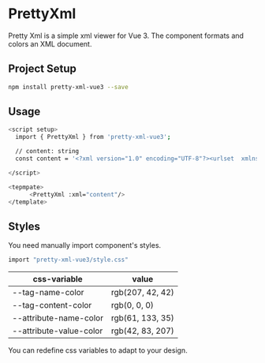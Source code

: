 # PrettyXml

Pretty Xml is a simple xml viewer for Vue 3. The component formats and colors an XML document.

## Project Setup

```sh
npm install pretty-xml-vue3 --save
```
## Usage

```sh
<script setup>
  import { PrettyXml } from 'pretty-xml-vue3';

  // content: string
  const content = '<?xml version="1.0" encoding="UTF-8"?><urlset  xmlns="http://www.sitemaps.org/schemas/sitemap/0.9"  xmlns:xsi="http://www.w3.org/2001/XMLSchema-instance"  xsi:schemaLocation="http://www.sitemaps.org/schemas/sitemap/0.9 http://www.sitemaps.org/schemas/sitemap/0.9/sitemap.xsd">  <url>    <loc>https://example.com/news/651</loc>    <lastmod>2022-08-04T15:46:40.285Z</lastmod>  </url> <url>    <loc>https://example.com/news/650</loc>    <lastmod>2022-08-04T15:46:40.285Z</lastmod>  </url>  <url>    <loc>https://example.com/news/649</loc>    <lastmod>2022-08-04T15:46:40.285Z</lastmod>  </url></urlset>'

</script>
```

```sh
<tepmpate>
      <PrettyXml :xml="content"/>
</template>
```
## Styles
You need manually import component's styles.
```sh
import "pretty-xml-vue3/style.css"
```

| css-variable            | value            |
|-------------------------|------------------|
| --tag-name-color        | rgb(207, 42, 42) |
| --tag-content-color     | rgb(0, 0, 0)     |
| --attribute-name-color  | rgb(61, 133, 35) |
| --attribute-value-color | rgb(42, 83, 207) |
You can redefine css variables to adapt to your design.


